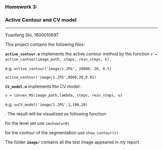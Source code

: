### Homework 3:

###  Active Contour and CV model

----

Yuanfeng Shi, 1800010697


This project contains the following files:

**`active_contour.m`** implements the active contour method by  the function `v = active_contour(image_path, steps, rein_steps, k)` .

e.g. `active_contour('image/z.JPG', 20000, 20, 0.5)`

`active_contour('image/1.JPG',8000,20,0.01)`



**`CV_model.m`** implements the CV model :

`u = convex_MS(image_path,lambda, steps, rein_steps, u)`

e.g. `u=CV_model('image/1.JPG',1,100,20)`



. The result will be visualized as following function:

for the level set use `imshow(u<0)`

for the contour of the segmentation use `show_contour(v)`



The folder **`image/`** contains all the test image appeared in my report.